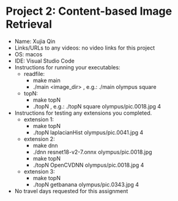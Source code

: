 # Project 2: Content-based Image Retrieval

- Name: Xujia Qin
- Links/URLs to any videos: no video links for this project
- OS: macos
- IDE: Visual Studio Code
- Instructions for running your executables: 
  - readfile: 
    - make main
    - ./main <image_dir> <featureset>, e.g.: ./main olympus square
  - topN: 
    - make topN
    - ./topN <featureset> <imagepath> <N>, e.g.: ./topN square olympus/pic.0018.jpg 4
- Instructions for testing any extensions you completed.
  - extension 1:
    - make topN
    - ./topN laplacianHist olympus/pic.0041.jpg 4
  - extension 2:
    - make dnn
    - ./dnn resnet18-v2-7.onnx olympus/pic.0018.jpg
    - make topN
    - ./topN OpenCVDNN olympus/pic.0018.jpg 4
  - extension 3:
    - make topN
    - ./topN getbanana olympus/pic.0343.jpg 4
- No travel days requested for this assignment